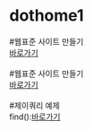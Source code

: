 # dothome1
#웹표준 사이트 만들기<br>
<a href=https://ayou2017.github.io/dothome1/webstandard/index.html>바로가기</a>
<br>
<br>
#웹표준 사이트 만들기<br>
<a href=https://ayou2017.github.io/dothome1/responsive/index.html>바로가기</a>
<br>
<br>
#제이쿼리 예제<br>
find():<a href="https://ayou2017.github.io/dothome1/jquery/jquery04_find2.html">바로가기</a>
